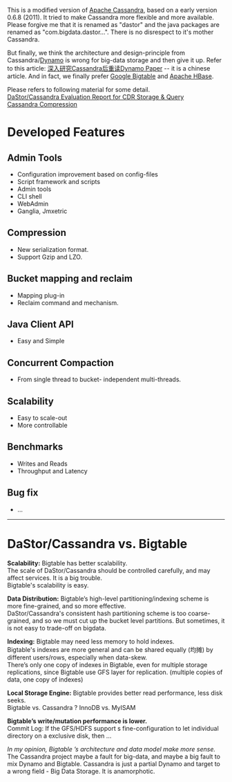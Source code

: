 This is a modified version of [Apache Cassandra](http://cassandra.apache.org/), based on a early version 0.6.8 (2011). It tried to make Cassandra more flexible and more available.  
Please forgive me that it is renamed as "dastor" and the java packages are renamed as "com.bigdata.dastor...". There is no disrespect to it's mother Cassandra.  

But finally, we think the architecture and design-principle from Cassandra/[Dynamo](http://www.allthingsdistributed.com/2007/10/amazons_dynamo.html) is wrong for big-data storage and then give it up. Refer to this article: [深入研究Cassandra后重读Dynamo Paper](http://www.slideshare.net/schubertzhang/cassandra-dynamo-paper) -- it is a chinese article. And in fact, we finally prefer [Google Bigtable](http://research.google.com/archive/bigtable.html) and [Apache HBase](http://hbase.apache.org/).  

Please refers to following material for some detail.  
[DaStor/Cassandra Evaluation Report for CDR Storage & Query](http://www.slideshare.net/schubertzhang/dastorcassandra-report-for-cdr-solution)  
[Cassandra Compression](http://www.slideshare.net/schubertzhang/cassandra-performanceevaluationwithcompression)   


# Developed Features  

## Admin Tools  
 - Configuration improvement based on config-files  
 - Script framework and scripts  
 - Admin tools  
 - CLI shell  
 - WebAdmin  
 - Ganglia, Jmxetric  
 
## Compression  
 - New serialization format.  
 - Support Gzip and LZO.  

## Bucket mapping and reclaim  
 - Mapping plug-in  
 - Reclaim command and mechanism.  

## Java Client API  
 - Easy and Simple  

## Concurrent Compaction  
 - From single thread to bucket- independent multi-threads.  

## Scalability  
 - Easy to scale-out  
 - More controllable  

## Benchmarks  
 - Writes and Reads  
 - Throughput and Latency  

## Bug fix  
 - ...  

-----------------------------------------------------------------------------

# DaStor/Cassandra vs. Bigtable  

**Scalability:** Bigtable has better scalability.  
The scale of DaStor/Cassandra should be controlled carefully, and may affect services. It is a big trouble.  
Bigtable's scalability is easy.  

**Data Distribution:** Bigtable’s high-level partitioning/indexing scheme is more fine-grained, and so more effective.  
DaStor/Cassandra's consistent hash partitioning scheme is too coarse-grained, and so we must cut up the bucket level partitions. But sometimes, it is not easy to trade-off on bigdata.  

**Indexing:** Bigtable may need less memory to hold indexes.  
Bigtable's indexes are more general and can be shared equally (均摊) by different users/rows, especially when data-skew.   
There’s only one copy of indexes in Bigtable, even for multiple storage replications, since Bigtable use GFS layer for replication. (multiple copies of data, one copy of indexes)  

**Local Storage Engine:** Bigtable provides better read performance, less disk seeks.  
Bigtable vs. Cassandra ? InnoDB vs. MyISAM  

**Bigtable’s write/mutation performance is lower.**  
Commit Log: If the GFS/HDFS support s fine-configuration to let individual directory on a exclusive disk, then …  

*In my opinion, Bigtable ’s architecture and data model make more sense.*   
The Cassandra project maybe a fault for big-data, and maybe a big fault to mix Dynamo and Bigtable. Cassandra is just a partial Dynamo and target to a wrong field - Big Data Storage. It is anamorphotic.  
